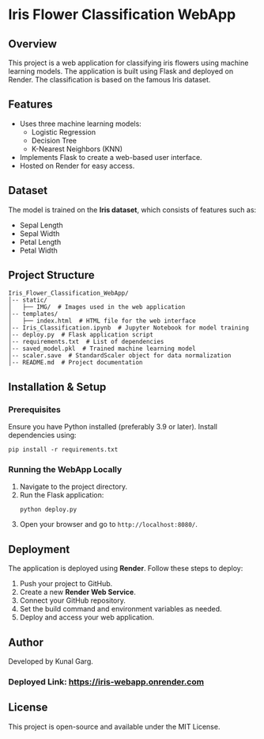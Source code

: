 # Iris Flower Classification WebApp

## Overview
This project is a web application for classifying iris flowers using machine learning models. The application is built using Flask and deployed on Render. The classification is based on the famous Iris dataset.

## Features
- Uses three machine learning models:
  - Logistic Regression
  - Decision Tree
  - K-Nearest Neighbors (KNN)
- Implements Flask to create a web-based user interface.
- Hosted on Render for easy access.

## Dataset
The model is trained on the **Iris dataset**, which consists of features such as:
- Sepal Length
- Sepal Width
- Petal Length
- Petal Width

## Project Structure
```
Iris_Flower_Classification_WebApp/
│-- static/
│   ├── IMG/  # Images used in the web application
│-- templates/
│   ├── index.html  # HTML file for the web interface
│-- Iris_Classification.ipynb  # Jupyter Notebook for model training
│-- deploy.py  # Flask application script
│-- requirements.txt  # List of dependencies
│-- saved_model.pkl  # Trained machine learning model
│-- scaler.save  # StandardScaler object for data normalization
│-- README.md  # Project documentation
```

## Installation & Setup
### Prerequisites
Ensure you have Python installed (preferably 3.9 or later). Install dependencies using:
```
pip install -r requirements.txt
```

### Running the WebApp Locally
1. Navigate to the project directory.
2. Run the Flask application:
   ```
   python deploy.py
   ```
3. Open your browser and go to `http://localhost:8080/`.

## Deployment
The application is deployed using **Render**. Follow these steps to deploy:
1. Push your project to GitHub.
2. Create a new **Render Web Service**.
3. Connect your GitHub repository.
4. Set the build command and environment variables as needed.
5. Deploy and access your web application.

## Author
Developed by Kunal Garg.

### Deployed Link: https://iris-webapp.onrender.com

## License
This project is open-source and available under the MIT License.

